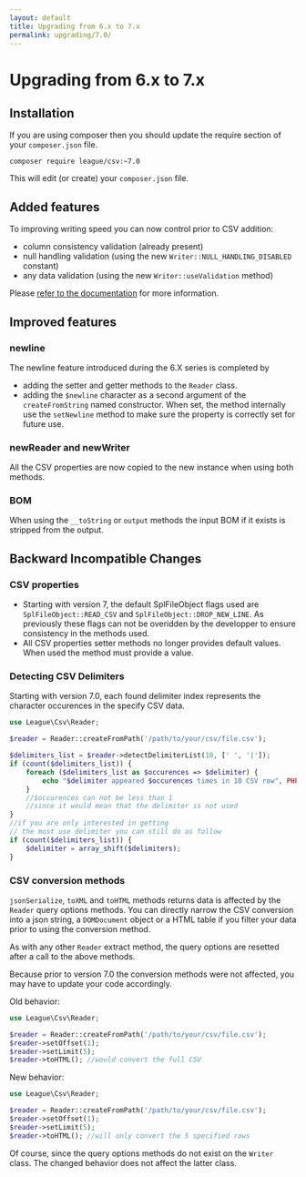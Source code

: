 ```yaml
---
layout: default
title: Upgrading from 6.x to 7.x
permalink: upgrading/7.0/
---
```


# Upgrading from 6.x to 7.x

## Installation

If you are using composer then you should update the require section of your `composer.json` file.

~~~
composer require league/csv:~7.0
~~~

This will edit (or create) your `composer.json` file.

## Added features

To improving writing speed you can now control prior to CSV addition:

- column consistency validation (already present)
- null handling validation (using the new `Writer::NULL_HANDLING_DISABLED` constant)
- any data validation (using the new `Writer::useValidation` method)

Please [refer to the documentation](/inserting/) for more information.

## Improved features

### newline

The newline feature introduced during the 6.X series is completed by

- adding the setter and getter methods to the `Reader` class.
- adding the `$newline` character as a second argument of the `createFromString` named constructor. When set, the method internally use the `setNewline` method to make sure the property is correctly set for future use.

### newReader and newWriter

All the CSV properties are now copied to the new instance when using both methods.

### BOM

When using the `__toString` or `output` methods the input BOM if it exists is stripped from the output.

## Backward Incompatible Changes

### CSV properties

- Starting with version 7, the default SplFileObject flags used are `SplFileObject::READ_CSV` and `SplFileObject::DROP_NEW_LINE`. As previously these flags can not be overidden by the developper to ensure consistency in the methods used.
- All CSV properties setter methods no longer provides default values. When used the method must provide a value.

### Detecting CSV Delimiters

Starting with version 7.0, each found delimiter index represents the character occurences in the specify CSV data.

~~~php
use League\Csv\Reader;

$reader = Reader::createFromPath('/path/to/your/csv/file.csv');

$delimiters_list = $reader->detectDelimiterList(10, [' ', '|']);
if (count($delimiters_list)) {
	foreach ($delimiters_list as $occurences => $delimiter) {
		echo "$delimiter appeared $occurences times in 10 CSV row", PHP_EOL;
	}
	//$occurences can not be less than 1
	//since it would mean that the delimiter is not used
}
//if you are only interested in getting
// the most use delimiter you can still do as follow
if (count($delimiters_list)) {
	$delimiter = array_shift($delimiters);
}
~~~

### CSV conversion methods

`jsonSerialize`, `toXML` and `toHTML` methods returns data is affected by the `Reader` query options methods. You can directly narrow the CSV conversion into a json string, a `DOMDocument` object or a HTML table if you filter your data prior to using the conversion method.

As with any other `Reader` extract method, the query options are resetted after a call to the above methods.

Because prior to version 7.0 the conversion methods were not affected, you may have to update your code accordingly.

Old behavior:

~~~php
use League\Csv\Reader;

$reader = Reader::createFromPath('/path/to/your/csv/file.csv');
$reader->setOffset(1);
$reader->setLimit(5);
$reader->toHTML(); //would convert the full CSV
~~~

New behavior:

~~~php
use League\Csv\Reader;

$reader = Reader::createFromPath('/path/to/your/csv/file.csv');
$reader->setOffset(1);
$reader->setLimit(5);
$reader->toHTML(); //will only convert the 5 specified rows
~~~

Of course, since the query options methods do not exist on the `Writer` class. The changed behavior does not affect the latter class.
